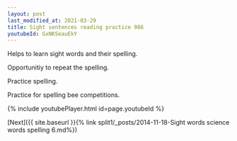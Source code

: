 ```yaml
---
layout: post
last_modified_at: 2021-03-29
title: Sight sentences reading practice 986
youtubeId: GxNKSeauEkY
---
```

 
 
Helps to learn sight words and their spelling.

Opportunitiy to repeat the spelling. 

Practice spelling. 
 
Practice for spelling bee competitions. 
 
{% include youtubePlayer.html id=page.youtubeId %}
 
 

[Next]({{ site.baseurl }}{% link  split1/_posts/2014-11-18-Sight words science words spelling 6.md%})
 
